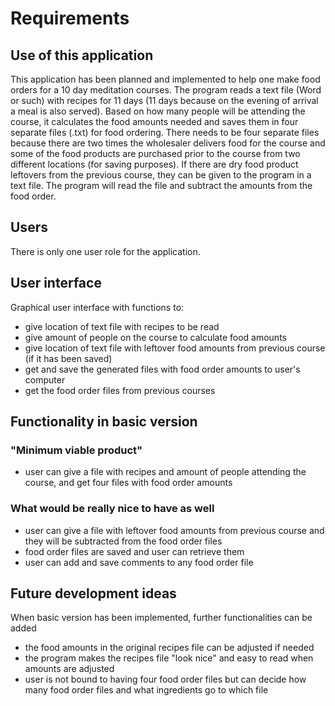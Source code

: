 # Requirements

## Use of this application

<!-- Using this application enables one to keep track of when a certain song has last been played at band practice. Also saving song lyrics and song structures can be saved in Song Memory. -->
 
This application has been planned and implemented to help one make food orders for a 10 day meditation courses. The program reads a text file (Word or such) with recipes for 11 days (11 days because on the evening of arrival a meal is also served). Based on how many people will be attending the course, it calculates the food amounts needed and saves them in four separate files (.txt) for food ordering. There needs to be four separate files because there are two times the wholesaler delivers food for the course and some of the food products are purchased prior to the course from two different locations (for saving purposes). If there are dry food product leftovers from the previous course, they can be given to the program in a text file. The program will read the file and subtract the amounts from the food order.

## Users

There is only one user role for the application. 



## User interface

<!-- Song Memory user interface hierarchy of views:

- choose function -view which lists different functionalities:
    - add song -view
    - choose song -view which lists saved songs, under which there are options:
        - see song lyrics
            - edit song lyrics
        - see song structure
            - edit song structure
        - remove song
        - see when song has been played
    - list dates for last played songs -->

Graphical user interface with functions to:

- give location of text file with recipes to be read
- give amount of people on the course to calculate food amounts
- give location of text file with leftover food amounts from previous course (if it has been saved)
- get and save the generated files with food order amounts to user's computer
- get the food order files from previous courses 


## Functionality in basic version

### "Minimum viable product"

<!-- - user can add songs
- user can see songs listed
- user can see dates for song plays
- user can remove songs
- user can add date when song was played -->

- user can give a file with recipes and amount of people attending the course, and get four files with food order amounts

<!-- ### "Minimum viable product option 2"
- user can add songs
    - user can add song lyrics
    - user can see song lyrics
    - user can add song structures
    - user can see song structures  
- user can see songs listed
- user can remove songs -->

### What would be really nice to have as well

- user can give a file with leftover food amounts from previous course and they will be subtracted from the food order files
- food order files are saved and user can retrieve them
- user can add and save comments to any food order file


## Future development ideas

When basic version has been implemented, further functionalities can be added

- the food amounts in the original recipes file can be adjusted if needed
- the program makes the recipes file "look nice" and easy to read when amounts are adjusted
- user is not bound to having four food order files but can decide how many food order files and what ingredients go to which file

<!-- - rating songs, adding importance for song to be played
- adding a field for additional info about song
- deleting all info in app
- login functionality, chance to add multiple users
- user teams where everyone can see and edit song info
- chance to create multiple Song Memory lists  -->
